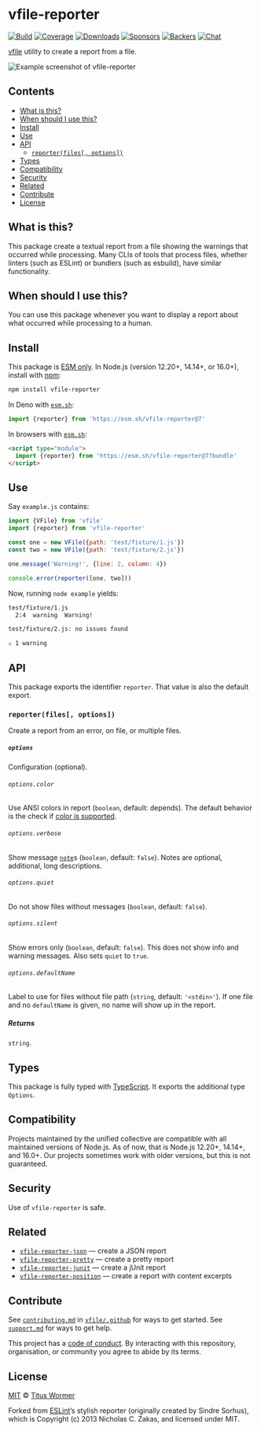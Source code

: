 # vfile-reporter

[![Build][build-badge]][build]
[![Coverage][coverage-badge]][coverage]
[![Downloads][downloads-badge]][downloads]
[![Sponsors][sponsors-badge]][collective]
[![Backers][backers-badge]][collective]
[![Chat][chat-badge]][chat]

[vfile][] utility to create a report from a file.

![Example screenshot of vfile-reporter][screenshot]

## Contents

*   [What is this?](#what-is-this)
*   [When should I use this?](#when-should-i-use-this)
*   [Install](#install)
*   [Use](#use)
*   [API](#api)
    *   [`reporter(files[, options])`](#reporterfiles-options)
*   [Types](#types)
*   [Compatibility](#compatibility)
*   [Security](#security)
*   [Related](#related)
*   [Contribute](#contribute)
*   [License](#license)

## What is this?

This package create a textual report from a file showing the warnings that
occurred while processing.
Many CLIs of tools that process files, whether linters (such as ESLint) or
bundlers (such as esbuild), have similar functionality.

## When should I use this?

You can use this package whenever you want to display a report about what
occurred while processing to a human.

## Install

This package is [ESM only][esm].
In Node.js (version 12.20+, 14.14+, or 16.0+), install with [npm][]:

```sh
npm install vfile-reporter
```

In Deno with [`esm.sh`][esmsh]:

```js
import {reporter} from 'https://esm.sh/vfile-reporter@7'
```

In browsers with [`esm.sh`][esmsh]:

```html
<script type="module">
  import {reporter} from 'https://esm.sh/vfile-reporter@7?bundle'
</script>
```

## Use

Say `example.js` contains:

```js
import {VFile} from 'vfile'
import {reporter} from 'vfile-reporter'

const one = new VFile({path: 'test/fixture/1.js'})
const two = new VFile({path: 'test/fixture/2.js'})

one.message('Warning!', {line: 2, column: 4})

console.error(reporter([one, two]))
```

Now, running `node example` yields:

```txt
test/fixture/1.js
  2:4  warning  Warning!

test/fixture/2.js: no issues found

⚠ 1 warning
```

## API

This package exports the identifier `reporter`.
That value is also the default export.

### `reporter(files[, options])`

Create a report from an error, on file, or multiple files.

##### `options`

Configuration (optional).

###### `options.color`

Use ANSI colors in report (`boolean`, default: depends).
The default behavior is the check if [color is supported][supports-color].

###### `options.verbose`

Show message [`note`][message-note]s (`boolean`, default: `false`).
Notes are optional, additional, long descriptions.

###### `options.quiet`

Do not show files without messages (`boolean`, default: `false`).

###### `options.silent`

Show errors only (`boolean`, default: `false`).
This does not show info and warning messages.
Also sets `quiet` to `true`.

###### `options.defaultName`

Label to use for files without file path (`string`, default: `'<stdin>'`).
If one file and no `defaultName` is given, no name will show up in the report.

##### Returns

`string`.

## Types

This package is fully typed with [TypeScript][].
It exports the additional type `Options`.

## Compatibility

Projects maintained by the unified collective are compatible with all maintained
versions of Node.js.
As of now, that is Node.js 12.20+, 14.14+, and 16.0+.
Our projects sometimes work with older versions, but this is not guaranteed.

## Security

Use of `vfile-reporter` is safe.

## Related

*   [`vfile-reporter-json`](https://github.com/vfile/vfile-reporter-json)
    — create a JSON report
*   [`vfile-reporter-pretty`](https://github.com/vfile/vfile-reporter-pretty)
    — create a pretty report
*   [`vfile-reporter-junit`](https://github.com/kellyselden/vfile-reporter-junit)
    — create a jUnit report
*   [`vfile-reporter-position`](https://github.com/Hocdoc/vfile-reporter-position)
    — create a report with content excerpts

## Contribute

See [`contributing.md`][contributing] in [`vfile/.github`][health] for ways to
get started.
See [`support.md`][support] for ways to get help.

This project has a [code of conduct][coc].
By interacting with this repository, organisation, or community you agree to
abide by its terms.

## License

[MIT][license] © [Titus Wormer][author]

Forked from [ESLint][]’s stylish reporter
(originally created by Sindre Sorhus), which is Copyright (c) 2013
Nicholas C. Zakas, and licensed under MIT.

<!-- Definitions -->

[build-badge]: https://github.com/vfile/vfile-reporter/workflows/main/badge.svg

[build]: https://github.com/vfile/vfile-reporter/actions

[coverage-badge]: https://img.shields.io/codecov/c/github/vfile/vfile-reporter.svg

[coverage]: https://codecov.io/github/vfile/vfile-reporter

[downloads-badge]: https://img.shields.io/npm/dm/vfile-reporter.svg

[downloads]: https://www.npmjs.com/package/vfile-reporter

[sponsors-badge]: https://opencollective.com/unified/sponsors/badge.svg

[backers-badge]: https://opencollective.com/unified/backers/badge.svg

[collective]: https://opencollective.com/unified

[chat-badge]: https://img.shields.io/badge/chat-discussions-success.svg

[chat]: https://github.com/vfile/vfile/discussions

[npm]: https://docs.npmjs.com/cli/install

[esm]: https://gist.github.com/sindresorhus/a39789f98801d908bbc7ff3ecc99d99c

[esmsh]: https://esm.sh

[typescript]: https://www.typescriptlang.org

[contributing]: https://github.com/vfile/.github/blob/main/contributing.md

[support]: https://github.com/vfile/.github/blob/main/support.md

[health]: https://github.com/vfile/.github

[coc]: https://github.com/vfile/.github/blob/main/code-of-conduct.md

[license]: license

[author]: https://wooorm.com

[eslint]: https://github.com/eslint/eslint

[vfile]: https://github.com/vfile/vfile

[screenshot]: ./screenshot.png

[supports-color]: https://github.com/chalk/supports-color

[message-note]: https://github.com/vfile/vfile-message#note
